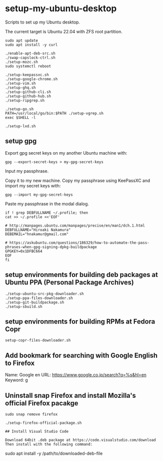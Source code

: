 setup-my-ubuntu-desktop
=======================

Scripts to set up my Ubuntu desktop.

The current target is Ubuntu 22.04 with ZFS root partition.

```
sudo apt update
sudo apt install -y curl
```

```
./enable-apt-deb-src.sh
./swap-capslock-ctrl.sh
./setup-mozc.sh
sudo systemctl reboot
```

```
./setup-keepassxc.sh
./setup-google-chrome.sh
./setup-vim.sh
./setup-ghq.sh
./setup-github-cli.sh
./setup-github-hub.sh
./setup-ripgrep.sh
```

```
./setup-go.sh
PATH=/usr/local/go/bin:$PATH ./setup-vgrep.sh
exec $SHELL -l
```

```
./setup-lxd.sh
```

## setup gpg

Export gpg secret keys on my another Ubuntu machine with:
```
gpg --export-secret-keys > my-gpg-secret-keys
```
Input my passphrase.

Copy it to my new machine.
Copy my passphrase using KeePassXC and import my secret keys with:
```
gpg --import my-gpg-secret-keys
```
Paste my passphrase in the modal dialog.

```
if ! grep DEBFULLNAME ~/.profile; then
cat >> ~/.profile <<'EOF'

# http://manpages.ubuntu.com/manpages/precise/en/man1/dch.1.html
DEBFULLNAME="Hiroaki Nakamura"
DEBEMAIL="hnakamur@gmail.com"

# https://askubuntu.com/questions/186329/how-to-automate-the-pass-phrases-when-gpg-signing-dpkg-buildpackage
GPGKEY=0x1DFBC664
EOF
fi
```

## setup environments for building deb packages at Ubuntu PPA (Personal Package Archives)

```
./setup-ubuntu-src-pkg-downloader.sh
./setup-ppa-files-downloader.sh
./setup-git-buildpackage.sh
./setup-sbuild.sh
```

## setup environments for building RPMs at Fedora Copr

```
setup-copr-files-downloader.sh
```

## Add bookmark for searching with Google English to Firefox

Name: Google en
URL: https://www.google.co.jp/search?q=%s&hl=en
Keyword: g

## Uninstall snap Firefox and install Mozilla's official Firefox pacakge

```
sudo snap remove firefox
```

```
./setup-firefox-official-package.sh

## Install Visual Studio Code

Download 64bit .deb package at https://code.visualstudio.com/download
Then install with the following command:

```
sudo apt install -y /path/to/downloaded-deb-file
```
